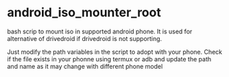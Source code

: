 # android_iso_mounter_root
bash scrip to  mount iso in supported android phone. It is used for alternative of drivedroid if drivedroid is not supporting.

Just modify the path variables in the script to adopt with your phone. Check if the file exists in your phonne using termux or adb and update the path and 
name as it may change with different phone model
